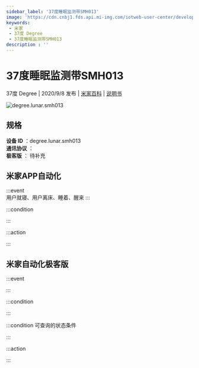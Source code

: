 ```yaml
---
sidebar_label: '37度睡眠监测带SMH013'
image: 'https://cdn.cnbj1.fds.api.mi-img.com/iotweb-user-center/developer_1679047766689mRxtKj90.png?GalaxyAccessKeyId=AKVGLQWBOVIRQ3XLEW&Expires=9223372036854775807&Signature=+dzRItMudZnt+d1WYelE6dIvcQ4='
keywords: 
 - 米家
 - 37度 Degree
 - 37度睡眠监测带SMH013
description : ''
---
```

# 37度睡眠监测带SMH013

37度 Degree | 2020/9/8 发布 | [米家百科](https://home.mi.com/webapp/content/baike/product/index.html?model=degree.lunar.smh013) | [说明书](https://home.mi.com/views/introduction.html?model=degree.lunar.smh013&region=cn)

![degree.lunar.smh013](https://cdn.cnbj1.fds.api.mi-img.com/iotweb-user-center/developer_1679047766689mRxtKj90.png?GalaxyAccessKeyId=AKVGLQWBOVIRQ3XLEW&Expires=9223372036854775807&Signature=+dzRItMudZnt+d1WYelE6dIvcQ4=)

## 规格  
> 
**设备 ID** ：degree.lunar.smh013  
**通讯协议** ：  
**极客版**  ： 待补充 


## 米家APP自动化  

:::event  
用户就寝、用户离床、睡着、醒来
:::

:::condition  

:::

:::action   

:::

## 米家自动化极客版  

:::event  

:::

:::condition  

:::

:::condition 可查询的状态条件  

:::

:::action  

:::

        
